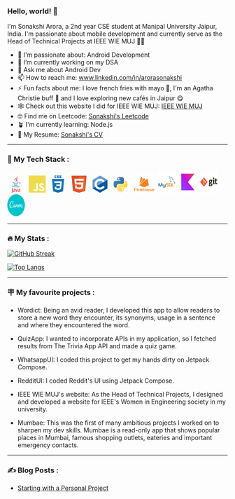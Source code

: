 ### Hello, world! 👋

I'm Sonakshi Arora, a 2nd year CSE student at Manipal University Jaipur, India. I'm passionate about mobile development and currently serve as the Head of Technical Projects at IEEE WIE MUJ 👩‍💻

- 💚 I'm passionate about: Android Development
- 🔭 I’m currently working on my DSA 
- 💬 Ask me about Android Dev 
- 📫 How to reach me: www.linkedin.com/in/arorasonakshi
- ⚡ Fun facts about me: I love french fries with mayo 🍟, I'm an Agatha Christie buff 📕 and I love exploring new cafés in Jaipur 😋
- 🕸️ Check out this website I did for IEEE WIE MUJ: [IEEE WIE MUJ](https://wie.ieeemuj.com/)
- 🤓 Find me on Leetcode: [Sonakshi's Leetcode](https://leetcode.com/SonakshiA/)
- 🪴 I'm currently learning: Node.js
- 📝 My Resume: [Sonakshi's CV](https://drive.google.com/file/d/1zdkyif1n2SCaApbYGLWJEpWXW-3gkl2m/view?usp=share_link)


---

### 🌟 My Tech Stack :

<div>
  <img src="https://github.com/devicons/devicon/blob/master/icons/java/java-original-wordmark.svg" title="Java" alt="Java" width="40" height="40"/>&nbsp;
  <img src="https://github.com/devicons/devicon/blob/master/icons/javascript/javascript-plain.svg"  title="Javascript" alt="Javascript" width="40" height="40"/>&nbsp
  <img src="https://github.com/devicons/devicon/blob/master/icons/css3/css3-plain-wordmark.svg"  title="CSS3" alt="CSS" width="40" height="40"/>&nbsp;
  <img src="https://github.com/devicons/devicon/blob/master/icons/html5/html5-original.svg" title="HTML5" alt="HTML" width="40" height="40"/>&nbsp;
  <img src="https://github.com/devicons/devicon/blob/master/icons/c/c-original.svg" title="C" alt="C" width="40" height="40"/>&nbsp;
  <img src="https://github.com/devicons/devicon/blob/master/icons/python/python-original.svg" title="Python" alt="Python" width="40" height="40"/>&nbsp;
  <img src="https://github.com/devicons/devicon/blob/master/icons/firebase/firebase-plain-wordmark.svg" title="Firebase" alt="Firebase" width="50" height="40"/>&nbsp;
  <img src="https://github.com/devicons/devicon/blob/master/icons/mysql/mysql-original-wordmark.svg" title="MySQL"  alt="MySQL" width="40" height="50"/>&nbsp;
  <img src="https://github.com/devicons/devicon/blob/master/icons/kotlin/kotlin-original.svg" title="Kotlin"  alt="Kotlin" width="40" height="50"/>&nbsp;
  <img src="https://github.com/devicons/devicon/blob/master/icons/git/git-original-wordmark.svg" title="Git" alt="Git" width="40" height="50"/>&nbsp;
  <img src="https://github.com/devicons/devicon/blob/master/icons/canva/canva-original.svg" title="Canva" alt="Canva" width="40" height="50"/>&nbsp;
</div>

---

### :fire: My Stats :
[![GitHub Streak](http://github-readme-streak-stats.herokuapp.com?user=SonakshiA&theme=dark&hide_border=true&date_format=M%20j%5B%2C%20Y%5D)](https://git.io/streak-stats)

[![Top Langs](https://github-readme-stats.vercel.app/api/top-langs/?username=SonakshiA&layout=compact&theme=dark)](https://github.com/anuraghazra/github-readme-stats)

---

### 🪧 My favourite projects :

- Wordict: Being an avid reader, I developed this app to allow readers to store a new word they encounter, its synonyms, usage in a sentence and where they encountered the word.

- QuizApp: I wanted to incorporate APIs in my application, so I fetched results from The Trivia App API and made a quiz game.

- WhatsappUI: I coded this project to get my hands dirty on Jetpack Compose.

- RedditUI: I coded Reddit's UI using Jetpack Compose.

- IEEE WIE MUJ's website: As the Head of Technical Projects, I designed and developed a website for IEEE's Women in Engineering society in my university.

- Mumbae: This was the first of many ambitious projects I worked on to sharpen my dev skills. Mumbae is a read-only app that shows popular places in Mumbai, famous shopping outlets, eateries and important emergency contacts.


---


### :writing_hand: Blog Posts :

- [Starting with a Personal Project](https://medium.com/@ieee.wiemuj/starting-with-a-personal-project-d0781fc0b6bf)


